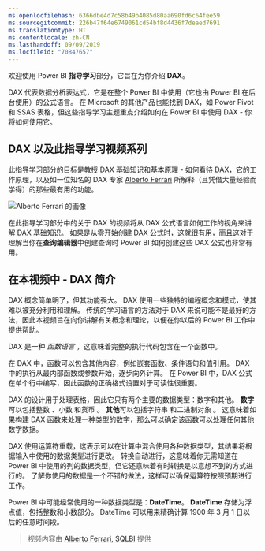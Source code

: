 ```yaml
---
ms.openlocfilehash: 6366dbe4d7c58b49b4085d80aa690fd6c64fee59
ms.sourcegitcommit: 226b47f64e6749061cd54bf8d4436f7deaed7691
ms.translationtype: HT
ms.contentlocale: zh-CN
ms.lasthandoff: 09/09/2019
ms.locfileid: "70847657"
---
```

欢迎使用 Power BI **指导学习**部分，它旨在为你介绍 **DAX**。

DAX 代表数据分析表达式，它是在整个 Power BI 中使用（它也由 Power BI 在后台使用）的公式语言。   在 Microsoft 的其他产品也能找到 DAX，如 Power Pivot 和 SSAS 表格，但这些指导学习主题重点介绍如何在 Power BI 中使用 DAX - 你将如何使用它。

## <a name="dax-and-this-guided-learning-video-series"></a>DAX 以及此指导学习视频系列
此指导学习部分的目标是教授 DAX 基础知识和基本原理 - 如何看待 DAX，它的工作原理，以及如一位知名的 DAX 专家 [Alberto Ferrari](http://www.sqlbi.com/learning-dax) 所解释（且凭借大量经验而学得）的那些最有用的功能。 

![Alberto Ferrari 的画像](media/7-1-intro-to-dax/intro_dax_6_alberto_ferrari.png)

在此指导学习部分中的关于 DAX 的视频将从 DAX 公式语言如何工作的视角来讲解 DAX 基础知识。   如果是从零开始创建 DAX 公式时，这就很有用，而且这对于理解当你在**查询编辑器**中创建查询时 Power BI 如何创建这些 DAX 公式也非常有用。

## <a name="in-this-video---introduction-to-dax"></a>在本视频中 - DAX 简介
DAX 概念简单明了，但其功能强大。 DAX 使用一些独特的编程概念和模式，使其难以被充分利用和理解。 传统的学习语言的方法对于 DAX 来说可能不是最好的方法，因此本视频旨在向你讲解有关概念和理论，以便在你以后的 Power BI 工作中提供帮助。

DAX 是一种 *函数语言* ，这意味着完整的执行代码包含在一个函数中。

在 DAX 中，函数可以包含其他内容，例如嵌套函数、条件语句和值引用。 DAX 中的执行从最内部函数或参数开始，逐步向外计算。 在 Power BI 中，DAX 公式在单个行中编写，因此函数的正确格式设置对于可读性很重要。

DAX 的设计用于处理表格，因此它只有两个主要的数据类型：数字和其他。   **数字**可以包括整数  、小数  和货币  。 **其他**可以包括字符串  和二进制对象  。 这意味着如果构建 DAX 函数来处理一种类型的数字，那么可以确定该函数可以处理任何其他数字数据。

DAX 使用运算符重载，这表示可以在计算中混合使用各种数据类型，其结果将根据输入中使用的数据类型进行更改。 转换自动进行，这意味着你无需知道在 Power BI 中使用的列的数据类型，但它还意味着有时转换是以意想不到的方式进行的。 了解你使用的数据是一个不错的做法，这样可以确保运算符按照预期进行工作。

Power BI 中可能经常使用的一种数据类型是：**DateTime**。 **DateTime** 存储为浮点值，包括整数和小数部分。 DateTime 可以用来精确计算 1900 年 3 月 1 日以后的任意时间段。

> 视频内容由 [Alberto Ferrari, SQLBI](http://www.sqlbi.com/learning-dax/?utm_source=powerbi&utm_medium=marketing&utm_campaign=after-summit) 提供
> 
> 

